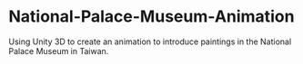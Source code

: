 # National-Palace-Museum-Animation
Using Unity 3D to create an animation to introduce paintings in the National Palace Museum in Taiwan.
